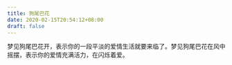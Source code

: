 ```yaml
---
title: 狗尾巴花
date: 2020-02-15T20:54:12+08:00
draft: false
---
```


梦见狗尾巴花开，表示你的一段平淡的爱情生活就要来临了。梦见狗尾巴花在风中摇摆，表示你的爱情充满活力，在闪烁着爱。